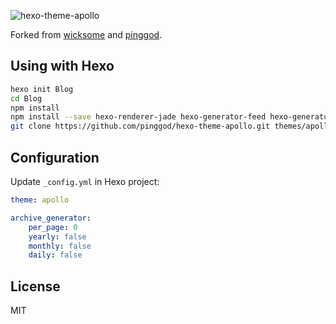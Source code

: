 ![hexo-theme-apollo](https://cloud.githubusercontent.com/assets/9530963/13026956/08e76eca-d277-11e5-8bfc-2e80cea20a0d.png)

Forked from [wicksome](https://github.com/wicksome/hexo-theme-apollo) and [pinggod](https://github.com/pinggod/hexo-theme-apollo).

## Using with Hexo

``` bash
hexo init Blog
cd Blog
npm install
npm install --save hexo-renderer-jade hexo-generator-feed hexo-generator-sitemap hexo-browsersync hexo-generator-archive
git clone https://github.com/pinggod/hexo-theme-apollo.git themes/apollo
```

## Configuration

Update `_config.yml` in Hexo project:

```yaml
theme: apollo

archive_generator:
    per_page: 0
    yearly: false
    monthly: false
    daily: false
```

## License

MIT
